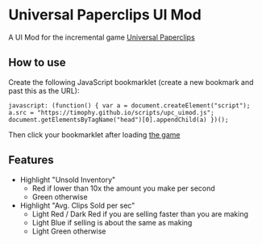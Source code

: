 # Universal Paperclips UI Mod
A UI Mod for the incremental game [Universal Paperclips](http://www.decisionproblem.com/paperclips/index2.html)

## How to use

Create the following JavaScript bookmarklet (create a new bookmark and past this as the URL):

	javascript: (function() { var a = document.createElement("script"); a.src = "https://timophy.github.io/scripts/upc_uimod.js"; document.getElementsByTagName("head")[0].appendChild(a) })();

Then click your bookmarklet after loading [the game](http://www.decisionproblem.com/paperclips/index2.html)

## Features

- Highlight "Unsold Inventory"
	- Red if lower than 10x the amount you make per second
	- Green otherwise
- Highlight "Avg. Clips Sold per sec"
	- Light Red / Dark Red if you are selling faster than you are making
	- Light Blue if selling is about the same as making
	- Light Green otherwise

